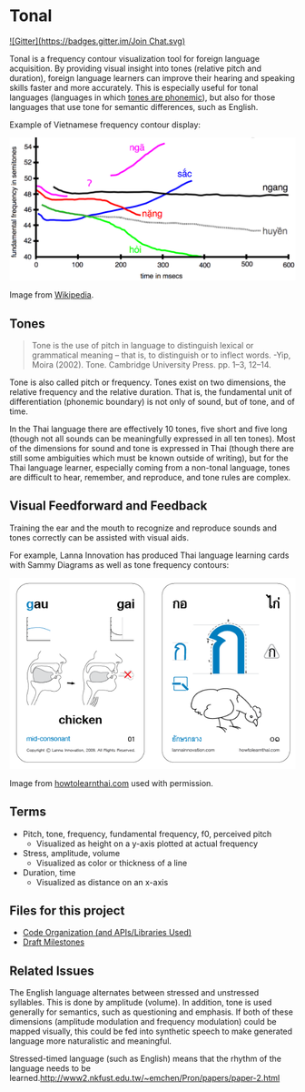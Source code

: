 # Tonal
[![Gitter](https://badges.gitter.im/Join Chat.svg)](https://gitter.im/jeffmcneill/tonal?utm_source=badge&utm_medium=badge&utm_campaign=pr-badge&utm_content=badge)

Tonal is a frequency contour visualization tool for foreign language acquisition. By providing visual insight into tones (relative pitch and duration), foreign language learners can improve their hearing and speaking skills faster and more accurately. This is especially useful for tonal languages (languages in which [tones are phonemic](https://en.wikipedia.org/wiki/Tone_%28linguistics%29)), but also for those languages that use tone for semantic differences, such as English.

Example of Vietnamese frequency contour display:

![](VietnameseToneHanoi.png)

Image from [Wikipedia](https://commons.wikimedia.org/wiki/File:VietnameseToneHanoi.png).

## Tones

> Tone is the use of pitch in language to distinguish lexical or grammatical meaning – that is, to distinguish or to inflect words. -Yip, Moira (2002). Tone. Cambridge University Press. pp. 1–3, 12–14.

Tone is also called pitch or frequency. Tones exist on two dimensions, the relative frequency and the relative duration. That is, the fundamental unit of differentiation (phonemic boundary) is not only of sound, but of tone, and of time.

In the Thai language there are effectively 10 tones, five short and five long (though not all sounds can be meaningfully expressed in all ten tones). Most of the dimensions for sound and tone is expressed in Thai (though there are still some ambiguities which must be known outside of writing), but for the Thai language learner, especially coming from a non-tonal language, tones are difficult to hear, remember, and reproduce, and tone rules are complex.

## Visual Feedforward and Feedback

Training the ear and the mouth to recognize and reproduce sounds and tones correctly can be assisted with visual aids.

For example, Lanna Innovation has produced Thai language learning cards with Sammy Diagrams as well as tone frequency contours:

![](01-Gau-Gai-Thai-Alphabet-Consonants-How-to-Learn-Thai.jpg)

Image from [howtolearnthai.com](http://howtolearnthai.com/) used with permission.

## Terms

- Pitch, tone, frequency, fundamental frequency, f0, perceived pitch
    - Visualized as height on a y-axis plotted at actual frequency
- Stress, amplitude, volume
    - Visualized as color or thickness of a line
- Duration, time
    - Visualized as distance on an x-axis

## Files for this project

- [Code Organization (and APIs/Libraries Used)](code-organization.md)
- [Draft Milestones](milestones.md)

## Related Issues

The English language alternates between stressed and unstressed syllables. This is done by amplitude (volume). In addition, tone is used generally for semantics, such as questioning and emphasis. If both of these dimensions (amplitude modulation and frequency modulation) could be mapped visually, this could be fed into synthetic speech to make generated language more naturalistic and meaningful.

Stressed-timed language (such as English) means that the rhythm of the language needs to be learned.<http://www2.nkfust.edu.tw/~emchen/Pron/papers/paper-2.html>
